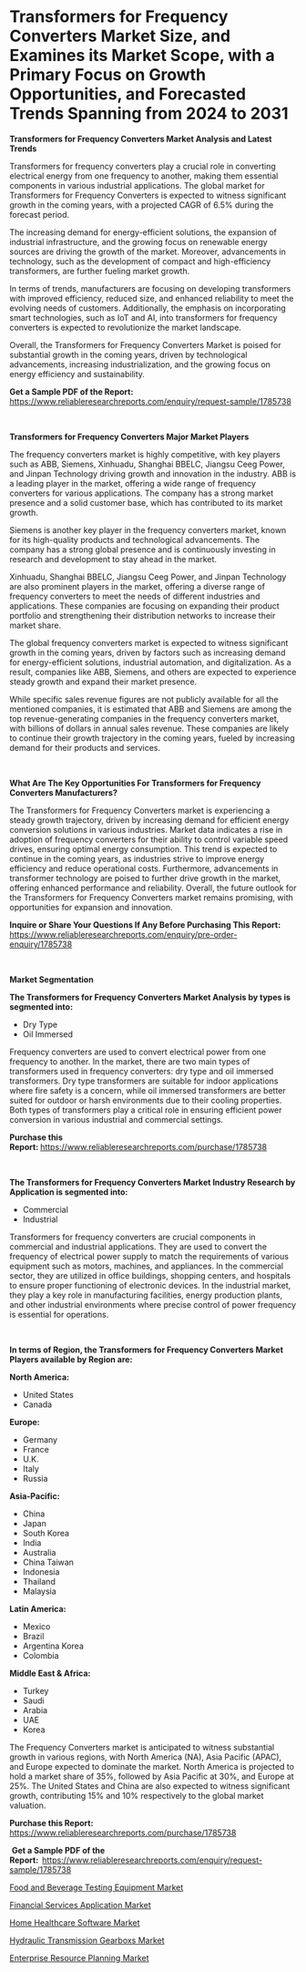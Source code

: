 <p><h1>Transformers for Frequency Converters Market Size, and Examines its Market Scope, with a Primary Focus on Growth Opportunities, and Forecasted Trends Spanning from 2024 to 2031</h1></p><p><strong>Transformers for Frequency Converters Market Analysis and Latest Trends</strong></p>
<p><p>Transformers for frequency converters play a crucial role in converting electrical energy from one frequency to another, making them essential components in various industrial applications. The global market for Transformers for Frequency Converters is expected to witness significant growth in the coming years, with a projected CAGR of 6.5% during the forecast period.</p><p>The increasing demand for energy-efficient solutions, the expansion of industrial infrastructure, and the growing focus on renewable energy sources are driving the growth of the market. Moreover, advancements in technology, such as the development of compact and high-efficiency transformers, are further fueling market growth.</p><p>In terms of trends, manufacturers are focusing on developing transformers with improved efficiency, reduced size, and enhanced reliability to meet the evolving needs of customers. Additionally, the emphasis on incorporating smart technologies, such as IoT and AI, into transformers for frequency converters is expected to revolutionize the market landscape.</p><p>Overall, the Transformers for Frequency Converters Market is poised for substantial growth in the coming years, driven by technological advancements, increasing industrialization, and the growing focus on energy efficiency and sustainability.</p></p>
<p><strong>Get a Sample PDF of the Report:&nbsp;</strong> <a href="https://www.reliableresearchreports.com/enquiry/request-sample/1785738">https://www.reliableresearchreports.com/enquiry/request-sample/1785738</a></p>
<p>&nbsp;</p>
<p><strong>Transformers for Frequency Converters Major Market Players</strong></p>
<p><p>The frequency converters market is highly competitive, with key players such as ABB, Siemens, Xinhuadu, Shanghai BBELC, Jiangsu Ceeg Power, and Jinpan Technology driving growth and innovation in the industry. ABB is a leading player in the market, offering a wide range of frequency converters for various applications. The company has a strong market presence and a solid customer base, which has contributed to its market growth.</p><p>Siemens is another key player in the frequency converters market, known for its high-quality products and technological advancements. The company has a strong global presence and is continuously investing in research and development to stay ahead in the market.</p><p>Xinhuadu, Shanghai BBELC, Jiangsu Ceeg Power, and Jinpan Technology are also prominent players in the market, offering a diverse range of frequency converters to meet the needs of different industries and applications. These companies are focusing on expanding their product portfolio and strengthening their distribution networks to increase their market share.</p><p>The global frequency converters market is expected to witness significant growth in the coming years, driven by factors such as increasing demand for energy-efficient solutions, industrial automation, and digitalization. As a result, companies like ABB, Siemens, and others are expected to experience steady growth and expand their market presence.</p><p>While specific sales revenue figures are not publicly available for all the mentioned companies, it is estimated that ABB and Siemens are among the top revenue-generating companies in the frequency converters market, with billions of dollars in annual sales revenue. These companies are likely to continue their growth trajectory in the coming years, fueled by increasing demand for their products and services.</p></p>
<p>&nbsp;</p>
<p><strong>What Are The Key Opportunities For Transformers for Frequency Converters Manufacturers?</strong></p>
<p><p>The Transformers for Frequency Converters market is experiencing a steady growth trajectory, driven by increasing demand for efficient energy conversion solutions in various industries. Market data indicates a rise in adoption of frequency converters for their ability to control variable speed drives, ensuring optimal energy consumption. This trend is expected to continue in the coming years, as industries strive to improve energy efficiency and reduce operational costs. Furthermore, advancements in transformer technology are poised to further drive growth in the market, offering enhanced performance and reliability. Overall, the future outlook for the Transformers for Frequency Converters market remains promising, with opportunities for expansion and innovation.</p></p>
<p><strong>Inquire or Share Your Questions If Any Before Purchasing This Report:</strong> <a href="https://www.reliableresearchreports.com/enquiry/pre-order-enquiry/1785738">https://www.reliableresearchreports.com/enquiry/pre-order-enquiry/1785738</a></p>
<p>&nbsp;</p>
<p><strong>Market Segmentation</strong></p>
<p><strong>The Transformers for Frequency Converters Market Analysis by types is segmented into:</strong></p>
<p><ul><li>Dry Type</li><li>Oil Immersed</li></ul></p>
<p><p>Frequency converters are used to convert electrical power from one frequency to another. In the market, there are two main types of transformers used in frequency converters: dry type and oil immersed transformers. Dry type transformers are suitable for indoor applications where fire safety is a concern, while oil immersed transformers are better suited for outdoor or harsh environments due to their cooling properties. Both types of transformers play a critical role in ensuring efficient power conversion in various industrial and commercial settings.</p></p>
<p><strong>Purchase this Report:&nbsp;</strong><a href="https://www.reliableresearchreports.com/purchase/1785738">https://www.reliableresearchreports.com/purchase/1785738</a></p>
<p>&nbsp;</p>
<p><strong>The Transformers for Frequency Converters Market Industry Research by Application is segmented into:</strong></p>
<p><ul><li>Commercial</li><li>Industrial</li></ul></p>
<p><p>Transformers for frequency converters are crucial components in commercial and industrial applications. They are used to convert the frequency of electrical power supply to match the requirements of various equipment such as motors, machines, and appliances. In the commercial sector, they are utilized in office buildings, shopping centers, and hospitals to ensure proper functioning of electronic devices. In the industrial market, they play a key role in manufacturing facilities, energy production plants, and other industrial environments where precise control of power frequency is essential for operations.</p></p>
<p>&nbsp;</p>
<p><strong>In terms of Region, the Transformers for Frequency Converters Market Players available by Region are:</strong></p>
<p>
    <p> <strong> North America: </strong>
        <ul>
            <li>United States</li>
            <li>Canada</li>
        </ul>
        </p> 
    <p> <strong> Europe: </strong>
        <ul>
            <li>Germany</li>
            <li>France</li>
            <li>U.K.</li>
            <li>Italy</li>
            <li>Russia</li>
        </ul>
        </p> 
    <p> <strong> Asia-Pacific: </strong>
        <ul>
            <li>China</li>
            <li>Japan</li>
            <li>South Korea</li>
            <li>India</li>
            <li>Australia</li>
            <li>China Taiwan</li>
            <li>Indonesia</li>
            <li>Thailand</li>
            <li>Malaysia</li>
        </ul>
        </p> 
    <p> <strong> Latin America: </strong>
        <ul>
            <li>Mexico</li>
            <li>Brazil</li>
            <li>Argentina Korea</li>
            <li>Colombia</li>
        </ul>
        </p> 
    <p> <strong> Middle East & Africa: </strong>
        <ul>
            <li>Turkey</li>
            <li>Saudi</li>
            <li>Arabia</li>
            <li>UAE</li>
            <li>Korea</li>
        </ul>
    </p>
    </p>
<p><p>The Frequency Converters market is anticipated to witness substantial growth in various regions, with North America (NA), Asia Pacific (APAC), and Europe expected to dominate the market. North America is projected to hold a market share of 35%, followed by Asia Pacific at 30%, and Europe at 25%. The United States and China are also expected to witness significant growth, contributing 15% and 10% respectively to the global market valuation.</p></p>
<p><strong>Purchase this Report: </strong><a href="https://www.reliableresearchreports.com/purchase/1785738">https://www.reliableresearchreports.com/purchase/1785738</a></p>
<p>&nbsp;<strong>Get a Sample PDF of the Report:&nbsp;&nbsp;</strong><a href="https://www.reliableresearchreports.com/enquiry/request-sample/1785738">https://www.reliableresearchreports.com/enquiry/request-sample/1785738</a></p>
<p><strong></strong></p>
<p><p><a href="https://github.com/jerrycopelandthomaswsqd8q/Market-Research-Report-List-1/blob/main/food-and-beverage-testing-equipment-market.md">Food and Beverage Testing Equipment Market</a></p><p><a href="https://medium.com/@ruthfranklin11/financial-services-application-market-insight-market-trends-growth-forecasted-from-2024-to-2031-8680bd3fa302">Financial Services Application Market</a></p><p><a href="https://medium.com/@madisonsimmons10/home-healthcare-software-market-outlook-industry-overview-and-forecast-2024-to-2031-ad8c9610096c">Home Healthcare Software Market</a></p><p><a href="https://github.com/brenzgnarento/Market-Research-Report-List-1/blob/main/hydraulic-transmission-gearboxs-market.md">Hydraulic Transmission Gearboxs Market</a></p><p><a href="https://medium.com/@ruthfranklin11/enterprise-resource-planning-market-outlook-industry-overview-and-forecast-2024-to-2031-838aa6afeb2d">Enterprise Resource Planning Market</a></p></p>